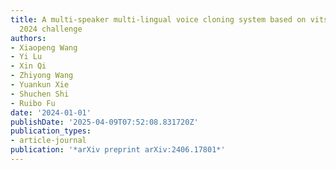 ```yaml
---
title: A multi-speaker multi-lingual voice cloning system based on vits2 for limmits
  2024 challenge
authors:
- Xiaopeng Wang
- Yi Lu
- Xin Qi
- Zhiyong Wang
- Yuankun Xie
- Shuchen Shi
- Ruibo Fu
date: '2024-01-01'
publishDate: '2025-04-09T07:52:08.831720Z'
publication_types:
- article-journal
publication: '*arXiv preprint arXiv:2406.17801*'
---
```

